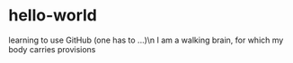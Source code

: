 # hello-world
learning to use GitHub (one has to ...)\n
I am a walking brain, for which my body carries provisions 

